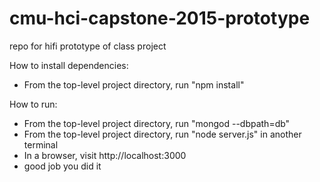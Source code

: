 # cmu-hci-capstone-2015-prototype
repo for hifi prototype of class project

How to install dependencies:
- From the top-level project directory, run "npm install"

How to run:
- From the top-level project directory, run "mongod --dbpath=db"
- From the top-level project directory, run "node server.js" in another terminal
- In a browser, visit http://localhost:3000
- good job you did it
